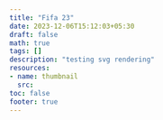 ```yaml
---
title: "Fifa 23"
date: 2023-12-06T15:12:03+05:30
draft: false
math: true
tags: []
description: "testing svg rendering"
resources:
- name: thumbnail
  src: 
toc: false
footer: true
---
```


<div class="svg-box">
    <div id="football">
    </div>
</div>

<script>
var football = (home = {
    shape: "1-3-1",
    def_shape: "3-2-0",
    pre_shape: "3-1-1",
    pos_shape: "1-4-2",
    atk_shape: "1-2-2",
    def_map: [
      [[0,1]],
      [[0,0],[1,0],[0,2]],
      [[1,1]]
    ],
    pre_map: [
      [[0,1]],
      [[0,0],[1,0],[0,2]],
      [[2,0]]
    ],
    pos_map: [
      [[0,0]],
      [[1,0],[2,0],[1,3]],
      [[2,1]]
    ],
    atk_map: [
      [[0,0]],
      [[1,0],[2,0],[1,1]],
      [[2,1]]
    ],
    spread: 70,
    depth: 27.5
  }, away = {
    shape: "2-2-1",
    def_shape: "4-1",
    pre_shape: "2-3",
    pos_shape: "1-3-1",
    atk_shape: "1-1-3",
    def_map: [
      [[0,1],[0,2]],
      [[0,0],[0,3]],
      [[1,0]]
    ],
    pre_map: [
      [[0,0],[0,1]],
      [[1,0],[1,2]],
      [[1,1]]
    ],
    pos_map: [
      [[1,1],[0,0]],
      [[1,0],[1,2]],
      [[2,0]]
    ],
    atk_map: [
      [[1,0],[0,0]],
      [[2,0],[2,2]],
      [[2,1]]
    ],
    spread: 70,
    depth: 27.5
  }, ball_x=57.5, sliders = {
    ball_pos: [false, false],
    home_depth: [false, false],
    away_depth: [false, false],
    home_spread: [false, false],
    away_spread: [false, false]
  }) => {
  let my_id = "football";
  let field_w = 115, field_h = 74, field_pad = 15, slider_pad = 7.5, cir_r = 10, spot_r = 0.4, goal_w = 3, goal_h = 8, pen_spot = 12, outer_box_h = 44, outer_box_w = 18, inner_box_h = 20, inner_box_w = 6, corner = 1, max_atk = 36, min_def = 0, button_dim = 3.5, dot_offset = 0.4, text_box = 15;
  let transform_shape = formation => formation.split("-").map(e => Number(e));
  let play_w = field_w - home.depth - away.depth;

  let get_pos_from_shape = (shape_str, width, spread) => {
    let shape = transform_shape(shape_str);
    let res = [];
    let x_pos = 0;
    for(let l=0;l<shape.length;l++){
      let f = l===shape.length-1 && shape[l]>2 ? -1 : 1;
      let y_pos = spread*(1-shape[l]) / (2*shape[l]+f) + field_h/2;
      let temp = [];
      for(let i=0;i<shape[l];i++){
        temp.push([x_pos, y_pos]);
        y_pos += 2*spread / (2*shape[l]+f);
      }
      res.push(temp);
      x_pos += width / (shape.length-1);
    }
    return res;
  };

  let get_pos_from_ball = (ball_pos, h, a_line) => {
    let res = [];
    let shape = transform_shape(h.shape);
    for (let i=0;i<shape.length;i++){
      let temp = [];
      for (let j=0;j<shape[i];j++)
        temp.push([0,0]);
      res.push(temp);
    }
    res.push([[0,0]]);

    let def_pos = get_pos_from_shape(h.def_shape, max_atk-min_def, h.spread*outer_box_h/field_h);
    def_pos = def_pos.map(l => l.map(e => [e[0]+min_def-dot_offset,e[1]]));
    def_pos.push([[0,field_h/2]]);
    let pre_pos = get_pos_from_shape(h.pre_shape, play_w, h.spread);
    pre_pos = pre_pos.map(l => l.map(e => [e[0]+h.depth-dot_offset,e[1]]));
    pre_pos.push([[inner_box_w,field_h/2]]);
    let pos = get_pos_from_shape(h.shape, play_w, h.spread);
    pos = pos.map(l => l.map(e => [e[0]+h.depth-dot_offset,e[1]]));
    pos.push([[(inner_box_w+pen_spot)/2,field_h/2]]);
    let pos_pos = get_pos_from_shape(h.pos_shape, play_w, h.spread);
    pos_pos = pos_pos.map(l => l.map(e => [e[0]+h.depth-dot_offset,e[1]]));
    pos_pos.push([[pen_spot,field_h/2]]);
    let atk_pos = get_pos_from_shape(h.atk_shape, max_atk-min_def, h.spread*outer_box_h/field_h);
    atk_pos = atk_pos.map(l => l.map(e => [e[0]+field_w-max_atk-2*dot_offset,e[1]]));
    atk_pos.push([[outer_box_w,field_h/2]]);

    let t = 1;
    if (ball_pos < h.depth)
      t = ball_pos / h.depth / 4;
    else if (ball_pos < field_w/2)
      t = 0.25 + (ball_pos - h.depth) / (field_w/2 - h.depth) / 4;
    else if (ball_pos < field_w - a_line)
      t = 0.5 + (ball_pos - field_w/2) / (field_w/2 - a_line) / 4;
    else if (ball_pos < field_w)
      t =  0.75 + (ball_pos - field_w + a_line) / a_line / 4;
    t = 1-t;
    let f = [
      t*t*t*t,
      4*t*t*t*(1-t),
      6*t*t*(1-t)*(1-t),
      4*t*(1-t)*(1-t)*(1-t),
      (1-t)*(1-t)*(1-t)*(1-t),
    ];
    for (let i=0;i<shape.length;i++)
      for (let j=0;j<shape[i];j++){
        let def_m = h.def_map[i][j], pre_m = h.pre_map[i][j], pos_m = h.pos_map[i][j], atk_m = h.atk_map[i][j];
        res[i][j][0] += def_pos[def_m[0]][def_m[1]][0]*f[0];
        res[i][j][1] += def_pos[def_m[0]][def_m[1]][1]*f[0];
        res[i][j][0] += pre_pos[pre_m[0]][pre_m[1]][0]*f[1];
        res[i][j][1] += pre_pos[pre_m[0]][pre_m[1]][1]*f[1];
        res[i][j][0] += pos[i][j][0]*f[2];
        res[i][j][1] += pos[i][j][1]*f[2];
        res[i][j][0] += pos_pos[pos_m[0]][pos_m[1]][0]*f[3];
        res[i][j][1] += pos_pos[pos_m[0]][pos_m[1]][1]*f[3];
        res[i][j][0] += atk_pos[atk_m[0]][atk_m[1]][0]*f[4];
        res[i][j][1] += atk_pos[atk_m[0]][atk_m[1]][1]*f[4];
      }
    res[res.length-1][0][0] += def_pos[def_pos.length-1][0][0]*f[0];
    res[res.length-1][0][1] += def_pos[def_pos.length-1][0][1]*f[0];
    res[res.length-1][0][0] += pre_pos[pre_pos.length-1][0][0]*f[1];
    res[res.length-1][0][1] += pre_pos[pre_pos.length-1][0][1]*f[1];
    res[res.length-1][0][0] += pos[pos.length-1][0][0]*f[2];
    res[res.length-1][0][1] += pos[pos.length-1][0][1]*f[2];
    res[res.length-1][0][0] += pos_pos[pos_pos.length-1][0][0]*f[3];
    res[res.length-1][0][1] += pos_pos[pos_pos.length-1][0][1]*f[3];
    res[res.length-1][0][0] += atk_pos[atk_pos.length-1][0][0]*f[4];
    res[res.length-1][0][1] += atk_pos[atk_pos.length-1][0][1]*f[4];


    return res.reduce(
      (acc, val) => acc.concat(val),
      [],
    );
  };

  home.pos = get_pos_from_ball(ball_x, home, away.depth);
  away.pos = get_pos_from_ball(field_w-ball_x, away, home.depth);
  away.pos = away.pos.map(e => [field_w-e[0], field_h-e[1]]);

  let dot_r = 1;
  let player_dots = (pos_list, is_home=true) => {
    return pos_list.map(e=>
      `<circle cx="${e[0]+field_pad}" cy="${e[1]+field_pad}" r="${dot_r}" fill="${is_home?`var(--sp-color)`:`black`}"></circle>`
    ).join(``);
  }
  let voronoi_edges = (edge_list) => {
    return edge_list.map(e=>
      `<line x1="${e[0][0]+field_pad}" y1="${e[0][1]+field_pad}" x2="${e[1][0]+field_pad}" y2="${e[1][1]+field_pad}" style="stroke-width:0.1;stroke:black;"></line>`
    ).join(``);
  }
  let voronoi_cells = (cell_list, is_home=true) => {
    return cell_list.map(cell=>
      `<path d="M ${field_pad+cell[0][0]},${field_pad+cell[0][1]} L ${cell.reverse().map(e=>`${field_pad+e[0]},${field_pad+e[1]}`).join(` `)}" fill="${is_home?`var(--hl-color)`:`#00000050`}" style="stroke-width:0;"></path>`
    ).join(``);
  }

  let voronoi = new Voronoi();
  let bbox = {xl: -0.175, xr: field_w+0.175, yt: -0.175, yb: field_h+0.175};
  let sites = home.pos.concat(away.pos).map(e => {
    return {x: e[0], y: e[1]}
  });
  let diagram = voronoi.compute(sites, bbox);
  let diagram_edges = diagram.edges.map(edge=>[[edge.va.x,edge.va.y], [edge.vb.x,edge.vb.y]]);
  let home_cells = diagram.cells.filter(cell=>{
    let p = [cell.site.x, cell.site.y];
    return home.pos.map(q=> p[0]===q[0] && p[1]===q[1]).some(Boolean);
  }).map(cell=>{
    let res = [];
    cell.halfedges.forEach(h=>{
      let new_point = h.getEndpoint();
      res.push([new_point.x, new_point.y]);
    });
    return res;
  });
  let away_cells = diagram.cells.filter(cell=>{
    let p = [cell.site.x, cell.site.y];
    return away.pos.map(q=> p[0]===q[0] && p[1]===q[1]).some(Boolean);
  }).map(cell=>{
    let res = [];
    cell.halfedges.forEach(h=>{
      let new_point = h.getEndpoint();
      res.push([new_point.x, new_point.y]);
    });
    return res;
  });

  let upper_box = (text_box-slider_pad+button_dim)*2/3, lower_box = (text_box-slider_pad+button_dim)*1/3, box_w = (field_w+field_pad+button_dim)/2;
  
  document.getElementById(my_id).innerHTML = `
    <svg xmlns="http://www.w3.org/2000/svg" width="100%" viewBox="0 0 ${field_w+2*field_pad} ${field_h+2*field_pad+text_box}">
    
    <line x1="${field_pad}" x2="${field_pad+field_w}" y1="${slider_pad}" y2="${slider_pad}"></line>
    <line x1="${field_pad}" x2="${field_pad}" y1="${slider_pad-button_dim}" y2="${slider_pad+button_dim}"></line>
    <line x1="${field_pad+field_w}" x2="${field_pad+field_w}" y1="${slider_pad-button_dim}" y2="${slider_pad+button_dim}"></line>
    <circle cx="${field_pad+ball_x}" cy="${slider_pad}" r="${dot_r}" fill="gray"></circle>
    <path id="${my_id}-ball_dec" d="M ${field_pad-button_dim/2},${slider_pad} L ${field_pad-button_dim/2},${slider_pad+button_dim} ${field_pad-3*button_dim/2},${slider_pad} ${field_pad-button_dim/2},${slider_pad-button_dim} ${field_pad-button_dim/2},${slider_pad}" fill="${sliders.ball_pos[0] ? `var(--sp-color)` : `transparent`}" style="cursor:pointer;"></path>
    <path id="${my_id}-ball_inc" d="M ${field_pad+field_w+button_dim/2},${slider_pad} L ${field_pad+field_w+button_dim/2},${slider_pad+button_dim} ${field_pad+field_w+3*button_dim/2},${slider_pad} ${field_pad+field_w+button_dim/2},${slider_pad-button_dim} ${field_pad+field_w+button_dim/2},${slider_pad}" fill="${sliders.ball_pos[1] ? `var(--sp-color)` : `transparent`}" style="cursor:pointer;"></path>

    <line y1="${field_pad}" y2="${field_pad+field_h}" x1="${slider_pad}" x2="${slider_pad}"></line>
    <line y1="${field_pad}" y2="${field_pad}" x1="${slider_pad-button_dim}" x2="${slider_pad+button_dim}"></line>
    <line y1="${field_pad+field_h}" y2="${field_pad+field_h}" x1="${slider_pad-button_dim}" x2="${slider_pad+button_dim}"></line>
    <rect y="${field_pad+(field_h-home.spread)/2}" x="${slider_pad-button_dim/2}" width="${button_dim}" height="${home.spread}" fill="gray"></rect>
    <path id="${my_id}-home_spread_inc" d="M ${slider_pad},${field_pad-button_dim/2} L ${slider_pad+button_dim},${field_pad-button_dim/2} ${slider_pad},${field_pad-3*button_dim/2} ${slider_pad-button_dim},${field_pad-button_dim/2} ${slider_pad},${field_pad-button_dim/2}" fill="${sliders.home_spread[1] ? `var(--sp-color)` : `transparent`}" style="cursor:pointer;"></path>
    <path id="${my_id}-home_spread_dec" d="M ${slider_pad},${field_pad+field_h+button_dim/2} L ${slider_pad+button_dim},${field_pad+field_h+button_dim/2} ${slider_pad},${field_pad+field_h+3*button_dim/2} ${slider_pad-button_dim},${field_pad+field_h+button_dim/2} ${slider_pad},${field_pad+field_h+button_dim/2}" fill="${sliders.home_spread[0] ? `var(--sp-color)` : `transparent`}" style="cursor:pointer;"></path>

    <line y1="${field_pad}" y2="${field_pad+field_h}" x1="${slider_pad+field_w+field_pad}" x2="${slider_pad+field_w+field_pad}"></line>
    <line y1="${field_pad}" y2="${field_pad}" x1="${slider_pad-button_dim+field_w+field_pad}" x2="${slider_pad+button_dim+field_w+field_pad}"></line>
    <line y1="${field_pad+field_h}" y2="${field_pad+field_h}" x1="${slider_pad-button_dim+field_w+field_pad}" x2="${slider_pad+button_dim+field_w+field_pad}"></line>
    <rect y="${field_pad+(field_h-away.spread)/2}" x="${slider_pad-button_dim/2+field_w+field_pad}" width="${button_dim}" height="${away.spread}" fill="gray"></rect>
    <path id="${my_id}-away_spread_inc" d="M ${slider_pad+field_w+field_pad},${field_pad-button_dim/2} L ${slider_pad+button_dim+field_w+field_pad},${field_pad-button_dim/2} ${slider_pad+field_w+field_pad},${field_pad-3*button_dim/2} ${slider_pad-button_dim+field_w+field_pad},${field_pad-button_dim/2} ${slider_pad+field_w+field_pad},${field_pad-button_dim/2}" fill="${sliders.away_spread[1] ? `var(--sp-color)` : `transparent`}" style="cursor:pointer;"></path>
    <path id="${my_id}-away_spread_dec" d="M ${slider_pad+field_w+field_pad},${field_pad+field_h+button_dim/2} L ${slider_pad+button_dim+field_w+field_pad},${field_pad+field_h+button_dim/2} ${slider_pad+field_w+field_pad},${field_pad+field_h+3*button_dim/2} ${slider_pad-button_dim+field_w+field_pad},${field_pad+field_h+button_dim/2} ${slider_pad+field_w+field_pad},${field_pad+field_h+button_dim/2}" fill="${sliders.away_spread[0] ? `var(--sp-color)` : `transparent`}" style="cursor:pointer;"></path>

    <line x1="${field_pad}" x2="${field_pad+field_w/2-2*button_dim}" y1="${field_h+field_pad+slider_pad}" y2="${field_h+field_pad+slider_pad}"></line>
    <line x1="${field_pad}" x2="${field_pad}" y1="${field_h+field_pad+slider_pad-button_dim}" y2="${field_h+field_pad+slider_pad+button_dim}"></line>
    <line x1="${field_pad+field_w/2-2*button_dim+0.1}" x2="${field_pad+field_w/2-2*button_dim+0.1}" y1="${field_h+field_pad+slider_pad-button_dim}" y2="${field_h+field_pad+slider_pad+button_dim}"></line>
    <rect x="${field_pad+home.depth}" y="${field_h+field_pad+slider_pad-button_dim/2}" width="${field_w/2-2*button_dim-home.depth+0.1}" height="${button_dim}" fill="gray"></rect>
    <path id="${my_id}-home_depth_dec" d="M ${field_pad-button_dim/2},${field_h+field_pad+slider_pad} L ${field_pad-button_dim/2},${field_h+field_pad+slider_pad+button_dim} ${field_pad-3*button_dim/2},${field_h+field_pad+slider_pad} ${field_pad-button_dim/2},${field_h+field_pad+slider_pad-button_dim} ${field_pad-button_dim/2},${field_h+field_pad+slider_pad}" fill="${sliders.home_depth[0] ? `var(--sp-color)` : `transparent`}" style="cursor:pointer;"></path>
    <path id="${my_id}-home_depth_inc" d="M ${field_pad+field_w/2-3*button_dim/2},${field_h+field_pad+slider_pad} L ${field_pad+field_w/2-3*button_dim/2},${field_h+field_pad+slider_pad+button_dim} ${field_pad+field_w/2-button_dim/2},${field_h+field_pad+slider_pad} ${field_pad+field_w/2-3*button_dim/2},${field_h+field_pad+slider_pad-button_dim} ${field_pad+field_w/2-3*button_dim/2},${field_h+field_pad+slider_pad}" fill="${sliders.home_depth[1] ? `var(--sp-color)` : `transparent`}" style="cursor:pointer;"></path>

    <line x1="${field_pad+field_w/2+2*button_dim}" x2="${field_pad+field_w}" y1="${field_h+field_pad+slider_pad}" y2="${field_h+field_pad+slider_pad}"></line>
    <line x1="${field_pad+field_w/2+2*button_dim-0.1}" x2="${field_pad+field_w/2+2*button_dim-0.1}" y1="${field_h+field_pad+slider_pad-button_dim}" y2="${field_h+field_pad+slider_pad+button_dim}"></line>
    <line x1="${field_pad+field_w}" x2="${field_pad+field_w}" y1="${field_h+field_pad+slider_pad-button_dim}" y2="${field_h+field_pad+slider_pad+button_dim}"></line>
    <rect x="${field_pad+field_w/2+2*button_dim-0.1}" y="${field_h+field_pad+slider_pad-button_dim/2}" width="${field_w/2-2*button_dim-away.depth+0.1}" height="${button_dim}" fill="gray"></rect>
    <path id="${my_id}-away_depth_dec" d="M ${field_pad-button_dim/2+field_w/2+2*button_dim},${field_h+field_pad+slider_pad} L ${field_pad-button_dim/2+field_w/2+2*button_dim},${field_h+field_pad+slider_pad+button_dim} ${field_pad-3*button_dim/2+field_w/2+2*button_dim},${field_h+field_pad+slider_pad} ${field_pad-button_dim/2+field_w/2+2*button_dim},${field_h+field_pad+slider_pad-button_dim} ${field_pad-button_dim/2+field_w/2+2*button_dim},${field_h+field_pad+slider_pad}" fill="${sliders.away_depth[0] ? `var(--sp-color)` : `transparent`}" style="cursor:pointer;"></path>
    <path id="${my_id}-away_depth_inc" d="M ${field_pad+field_w/2-3*button_dim/2+field_w/2+2*button_dim},${field_h+field_pad+slider_pad} L ${field_pad+field_w/2-3*button_dim/2+field_w/2+2*button_dim},${field_h+field_pad+slider_pad+button_dim} ${field_pad+field_w/2+field_w/2+3*button_dim/2},${field_h+field_pad+slider_pad} ${field_pad+field_w/2-3*button_dim/2+field_w/2+2*button_dim},${field_h+field_pad+slider_pad-button_dim} ${field_pad+field_w/2-3*button_dim/2+field_w/2+2*button_dim},${field_h+field_pad+slider_pad}" fill="${sliders.away_depth[1] ? `var(--sp-color)` : `transparent`}" style="cursor:pointer;"></path>

    <rect x="${field_pad}" y="${field_pad}" height="${field_h}" width="${field_w}" fill="gray" stroke="transparent"></rect>
    <line x1="${field_pad+field_w/2}" y1="${field_pad}" x2="${field_pad+field_w/2}" y2="${field_pad+field_h}"></line>
    <circle cx="${field_pad+field_w/2}" cy="${field_pad+field_h/2}" r="${cir_r}" fill="transparent"></circle>
    <circle cx="${field_pad+field_w/2}" cy="${field_pad+field_h/2}" r="${spot_r}" fill="white"></circle>
    <rect x="${field_pad-goal_w}" y="${field_pad+field_h/2-goal_h/2}" height="${goal_h}" width="${goal_w}" fill="var(--hl-color)"></rect>
    <circle cx="${pen_spot+field_pad}" cy="${field_pad+field_h/2}" r="${cir_r}" fill="transparent"></circle>
    <rect x="${field_pad}" y="${field_pad+field_h/2-outer_box_h/2}" height="${outer_box_h}" width="${outer_box_w}" fill="gray"></rect>
    <circle cx="${pen_spot+field_pad}" cy="${field_pad+field_h/2}" r="${spot_r}" fill="white"></circle>
    <rect x="${field_pad}" y="${field_pad+field_h/2-inner_box_h/2}" height="${inner_box_h}" width="${inner_box_w}" fill="gray"></rect>
    <rect x="${field_w+field_pad}" y="${field_pad+field_h/2-goal_h/2}" height="${goal_h}" width="${goal_w}" fill="transparent"></rect>
    <circle cx="${field_w-pen_spot+field_pad}" cy="${field_pad+field_h/2}" r="${cir_r}" fill="transparent"></circle>
    <rect x="${field_w+field_pad-outer_box_w}" y="${field_pad+field_h/2-outer_box_h/2}" height="${outer_box_h}" width="${outer_box_w}" fill="gray"></rect>
    <circle cx="${field_w-pen_spot+field_pad}" cy="${field_pad+field_h/2}" r="${spot_r}" fill="white"></circle>
    <rect x="${field_w+field_pad-inner_box_w}" y="${field_pad+field_h/2-inner_box_h/2}" height="${inner_box_h}" width="${inner_box_w}" fill="gray"></rect>
    <path d="M ${field_pad} ${field_pad+corner} Q ${field_pad+corner} ${field_pad+corner} ${field_pad+corner} ${field_pad}" fill="transparent"></path>
    <path d="M ${field_pad+field_w} ${field_pad+corner} Q ${field_pad+field_w-corner} ${field_pad+corner} ${field_pad+field_w-corner} ${field_pad}" fill="transparent"></path>
    <path d="M ${field_pad+field_w} ${field_pad+field_h-corner} Q ${field_pad+field_w-corner} ${field_pad+field_h-corner} ${field_pad+field_w-corner} ${field_pad+field_h}" fill="transparent"></path>
    <path d="M ${field_pad} ${field_pad+field_h-corner} Q ${field_pad+corner} ${field_pad+field_h-corner} ${field_pad+corner} ${field_pad+field_h}" fill="transparent"></path>`+voronoi_cells(home_cells)+player_dots(home.pos)+player_dots(away.pos, false)+voronoi_edges(diagram_edges)+`

    <text x="${slider_pad-button_dim/2}" y="${field_pad*2+field_h+upper_box*2/3}" font-size="${2*upper_box/3}" fill="white">MAIN : ${home.shape}</text>
    <rect x="${slider_pad-button_dim}" y="${field_pad*2+field_h}" height="${upper_box}" width="${field_w/2+field_pad/2+button_dim/2}" fill="transparent"></rect>
    <text x="${slider_pad-button_dim/2}" y="${field_pad*2+field_h+upper_box+2*lower_box/3}" font-size="${2*lower_box/3}" fill="white">ULTRA-DEF</text>
    <text x="${slider_pad-button_dim/2+box_w/4}" y="${field_pad*2+field_h+upper_box+2*lower_box/3}" font-size="${2*lower_box/3}" fill="white">DEFENCE</text>
    <text x="${slider_pad-button_dim/2+2*box_w/4}" y="${field_pad*2+field_h+upper_box+2*lower_box/3}" font-size="${2*lower_box/3}" fill="white">ATTACK</text>
    <text x="${slider_pad-button_dim/2+3*box_w/4}" y="${field_pad*2+field_h+upper_box+2*lower_box/3}" font-size="${2*lower_box/3}" fill="white">ULTRA-ATK</text>
    <rect x="${slider_pad-button_dim}" y="${field_pad*2+field_h+upper_box}" height="${lower_box}" width="${box_w/4}" fill="transparent"></rect>
    <rect x="${slider_pad-button_dim+box_w/4}" y="${field_pad*2+field_h+upper_box}" height="${lower_box}" width="${box_w/4}" fill="transparent"></rect>
    <rect x="${slider_pad-button_dim+2*box_w/4}" y="${field_pad*2+field_h+upper_box}" height="${lower_box}" width="${box_w/4}" fill="transparent"></rect>
    <rect x="${slider_pad-button_dim+3*box_w/4}" y="${field_pad*2+field_h+upper_box}" height="${lower_box}" width="${box_w/4}" fill="transparent"></rect>

    <text x="${box_w+button_dim+slider_pad-button_dim/2}" y="${field_pad*2+field_h+upper_box*2/3}" font-size="${2*upper_box/3}" fill="white">MAIN : ${away.shape}</text>
    <rect x="${box_w+button_dim+slider_pad-button_dim}" y="${field_pad*2+field_h}" height="${upper_box}" width="${field_w/2+field_pad/2+button_dim/2}" fill="transparent"></rect>
    <text x="${box_w+button_dim+slider_pad-button_dim/2}" y="${field_pad*2+field_h+upper_box+2*lower_box/3}" font-size="${2*lower_box/3}" fill="white">ULTRA-DEF</text>
    <text x="${box_w+button_dim+slider_pad-button_dim/2+box_w/4}" y="${field_pad*2+field_h+upper_box+2*lower_box/3}" font-size="${2*lower_box/3}" fill="white">DEFENCE</text>
    <text x="${box_w+button_dim+slider_pad-button_dim/2+2*box_w/4}" y="${field_pad*2+field_h+upper_box+2*lower_box/3}" font-size="${2*lower_box/3}" fill="white">ATTACK</text>
    <text x="${box_w+button_dim+slider_pad-button_dim/2+3*box_w/4}" y="${field_pad*2+field_h+upper_box+2*lower_box/3}" font-size="${2*lower_box/3}" fill="white">ULTRA-ATK</text>
    <rect x="${box_w+button_dim+slider_pad-button_dim}" y="${field_pad*2+field_h+upper_box}" height="${lower_box}" width="${box_w/4}" fill="transparent"></rect>
    <rect x="${box_w+button_dim+slider_pad-button_dim+box_w/4}" y="${field_pad*2+field_h+upper_box}" height="${lower_box}" width="${box_w/4}" fill="transparent"></rect>
    <rect x="${box_w+button_dim+slider_pad-button_dim+2*box_w/4}" y="${field_pad*2+field_h+upper_box}" height="${lower_box}" width="${box_w/4}" fill="transparent"></rect>
    <rect x="${box_w+button_dim+slider_pad-button_dim+3*box_w/4}" y="${field_pad*2+field_h+upper_box}" height="${lower_box}" width="${box_w/4}" fill="transparent"></rect>
    </svg>`;
    document.getElementById(`${my_id}-ball_dec`).addEventListener(`mousedown`, e=>{
      sliders.ball_pos[0] = true;
      football(home, away, ball_x, sliders);
    });
    document.getElementById(`${my_id}-ball_dec`).addEventListener(`mousemove`, e=>{
      if (sliders.ball_pos[0]) {
        football(home, away, ball_x>0 ? ball_x-0.25 : ball_x, sliders);
      }
    });
    document.getElementById(`${my_id}-ball_dec`).addEventListener(`mouseup`, e=>{
      if (sliders.ball_pos[0]) {
        sliders.ball_pos[0] = false;
        football(home, away, ball_x>0 ? ball_x-0.5 : ball_x, sliders);
      }
    });
    document.getElementById(`${my_id}-ball_inc`).addEventListener(`mousedown`, e=>{
      sliders.ball_pos[1] = true;
      football(home, away, ball_x, sliders);
    });
    document.getElementById(`${my_id}-ball_inc`).addEventListener(`mousemove`, e=>{
      if (sliders.ball_pos[1]) {
        football(home, away, ball_x<field_w ? ball_x+0.25 : ball_x, sliders);
      }
    });
    document.getElementById(`${my_id}-ball_inc`).addEventListener(`mouseup`, e=>{
      if (sliders.ball_pos[1]) {
        sliders.ball_pos[1] = false;
        football(home, away, ball_x<field_w ? ball_x+0.5 : ball_x, sliders);
      }
    });

    document.getElementById(`${my_id}-home_depth_dec`).addEventListener(`mousedown`, e=>{
      sliders.home_depth[0] = true;
      football(home, away, ball_x, sliders);
    });
    document.getElementById(`${my_id}-home_depth_dec`).addEventListener(`mousemove`, e=>{
      if (sliders.home_depth[0]) {
        home.depth = home.depth>0 ? home.depth-0.1 : home.depth;
        football(home, away, ball_x, sliders);
      }
    });
    document.getElementById(`${my_id}-home_depth_dec`).addEventListener(`mouseup`, e=>{
      if (sliders.home_depth[0]) {
        sliders.home_depth[0] = false;
        home.depth = home.depth>0 ? home.depth-0.5 : home.depth;
        football(home, away, ball_x, sliders);
      }
    });
    document.getElementById(`${my_id}-home_depth_inc`).addEventListener(`mousedown`, e=>{
      sliders.home_depth[1] = true;
      football(home, away, ball_x, sliders);
    });
    document.getElementById(`${my_id}-home_depth_inc`).addEventListener(`mousemove`, e=>{
      if (sliders.home_depth[1]) {
        home.depth = home.depth<field_w/2-2*button_dim ? home.depth+0.1 : home.depth;
        football(home, away, ball_x, sliders);
      }
    });
    document.getElementById(`${my_id}-home_depth_inc`).addEventListener(`mouseup`, e=>{
      if (sliders.home_depth[1]) {
        sliders.home_depth[1] = false;
        home.depth = home.depth<field_w/2-2*button_dim ? home.depth+0.5 : home.depth;
        football(home, away, ball_x, sliders);
      }
    });

    document.getElementById(`${my_id}-away_depth_dec`).addEventListener(`mousedown`, e=>{
      sliders.away_depth[0] = true;
      football(home, away, ball_x, sliders);
    });
    document.getElementById(`${my_id}-away_depth_dec`).addEventListener(`mousemove`, e=>{
      if (sliders.away_depth[0]) {
        away.depth = away.depth<field_w/2-2*button_dim ? away.depth+0.1 : away.depth;
        football(home, away, ball_x, sliders);
      }
    });
    document.getElementById(`${my_id}-away_depth_dec`).addEventListener(`mouseup`, e=>{
      if (sliders.away_depth[0]) {
        sliders.away_depth[0] = false;
        away.depth = away.depth<field_w/2-2*button_dim ? away.depth+0.5 : away.depth;
        football(home, away, ball_x, sliders);
      }
    });
    document.getElementById(`${my_id}-away_depth_inc`).addEventListener(`mousedown`, e=>{
      sliders.away_depth[1] = true;
      football(home, away, ball_x, sliders);
    });
    document.getElementById(`${my_id}-away_depth_inc`).addEventListener(`mousemove`, e=>{
      if (sliders.away_depth[1]) {
        away.depth = away.depth>0 ? away.depth-0.1 : away.depth;
        football(home, away, ball_x, sliders);
      }
    });
    document.getElementById(`${my_id}-away_depth_inc`).addEventListener(`mouseup`, e=>{
      if (sliders.away_depth[1]) {
        sliders.away_depth[1] = false;
        away.depth = away.depth>0 ? away.depth-0.5 : away.depth;
        football(home, away, ball_x, sliders);
      }
    });

    document.getElementById(`${my_id}-home_spread_dec`).addEventListener(`mousedown`, e=>{
      sliders.home_spread[0] = true;
      football(home, away, ball_x, sliders);
    });
    document.getElementById(`${my_id}-home_spread_dec`).addEventListener(`mousemove`, e=>{
      if (sliders.home_spread[0]) {
        home.spread = home.spread>5 ? home.spread-0.1 : home.spread;
        football(home, away, ball_x, sliders);
      }
    });
    document.getElementById(`${my_id}-home_spread_dec`).addEventListener(`mouseup`, e=>{
      if (sliders.home_spread[0]) {
        sliders.home_spread[0] = false;
        home.spread = home.spread>5 ? home.spread-0.5 : home.spread;
        football(home, away, ball_x, sliders);
      }
    });
    document.getElementById(`${my_id}-home_spread_inc`).addEventListener(`mousedown`, e=>{
      sliders.home_spread[1] = true;
      football(home, away, ball_x, sliders);
    });
    document.getElementById(`${my_id}-home_spread_inc`).addEventListener(`mousemove`, e=>{
      if (sliders.home_spread[1]) {
        home.spread = home.spread<field_h? home.spread+0.1 : home.spread;
        football(home, away, ball_x, sliders);
      }
    });
    document.getElementById(`${my_id}-home_spread_inc`).addEventListener(`mouseup`, e=>{
      if (sliders.home_spread[1]) {
        sliders.home_spread[1] = false;
        home.spread = home.spread<field_h ? home.spread+0.5 : home.spread;
        football(home, away, ball_x, sliders);
      }
    });

    document.getElementById(`${my_id}-away_spread_dec`).addEventListener(`mousedown`, e=>{
      sliders.away_spread[0] = true;
      football(home, away, ball_x, sliders);
    });
    document.getElementById(`${my_id}-away_spread_dec`).addEventListener(`mousemove`, e=>{
      if (sliders.away_spread[0]) {
        away.spread = away.spread>5 ? away.spread-0.1 : away.spread;
        football(home, away, ball_x, sliders);
      }
    });
    document.getElementById(`${my_id}-away_spread_dec`).addEventListener(`mouseup`, e=>{
      if (sliders.away_spread[0]) {
        sliders.away_spread[0] = false;
        away.spread = away.spread>5 ? away.spread-0.5 : away.spread;
        football(home, away, ball_x, sliders);
      }
    });
    document.getElementById(`${my_id}-away_spread_inc`).addEventListener(`mousedown`, e=>{
      sliders.away_spread[1] = true;
      football(home, away, ball_x, sliders);
    });
    document.getElementById(`${my_id}-away_spread_inc`).addEventListener(`mousemove`, e=>{
      if (sliders.away_spread[1]) {
        away.spread = away.spread<field_h? away.spread+0.1 : away.spread;
        football(home, away, ball_x, sliders);
      }
    });
    document.getElementById(`${my_id}-away_spread_inc`).addEventListener(`mouseup`, e=>{
      if (sliders.away_spread[1]) {
        sliders.away_spread[1] = false;
        away.spread = away.spread<field_h ? away.spread+0.5 : away.spread;
        football(home, away, ball_x, sliders);
      }
    });
}
football();
</script>

<!-- {{< svg football >}}
w := 125;
h := 84;
p := 5;
show svg(width=125, height=84) {
  (5, 5): rect(x=0, y=0, height=74, width=115, fill="gray") {
    (57.5, 0): line(x1=0, y1=0, x2=0, y2=74),
    (57.5, 37): circle(cx=0, cy=0, r=10, fill="transparent"){
      (0, 0): circle(cx=0, cy=0, r=0.4, fill="white")
    },
    (0, 37): rect(x=-3, y=-4, height=8, width=3, fill="transparent") {
      (0, 0): circle(cx=12, cy=0, r=10, fill="transparent"),
      (0, 0): rect(x=0, y=-22, height=44, width=18, fill="gray"),
      (0, 0): circle(cx=12, cy=0, r=0.4, fill="white"),
      (0, 0): rect(x=0, y=-10, height=20, width=6, fill="gray")
    },
    (115, 37): rect(x=0, y=-4, height=8, width=3, fill="transparent") {
      (0, 0): circle(cx=-12, cy=0, r=10, fill="transparent"),
      (0, 0): rect(x=-18, y=-22, height=44, width=18, fill="gray"),
      (0, 0): circle(cx=-12, cy=0, r=0.4, fill="white"),
      (0, 0): rect(x=-6, y=-10, height=20, width=6, fill="gray")
    },
    (0, 0): path(d=((0,1), (1,1), (1,0)), fill="transparent"),
    (115, 0): path(d=((0,1), (-1,1), (-1,0)), fill="transparent"),
    (115, 74): path(d=((0,-1), (-1,-1), (-1,0)), fill="transparent"),
    (0, 74): path(d=((0,-1), (1,-1), (1,0)), fill="transparent")
  }
};
{{< /svg >}} -->
